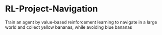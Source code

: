# RL-Project-Navigation
Train an agent by value-based reinforcement learning to navigate in a large world and collect yellow bananas, while avoiding blue bananas
